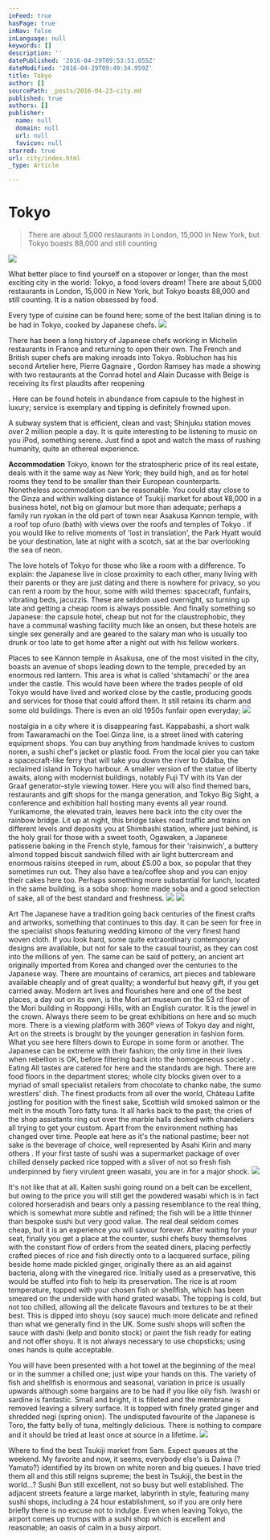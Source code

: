 ```yaml
---
inFeed: true
hasPage: true
inNav: false
inLanguage: null
keywords: []
description: ''
datePublished: '2016-04-29T09:53:51.055Z'
dateModified: '2016-04-29T09:49:34.959Z'
title: Tokyo
author: []
sourcePath: _posts/2016-04-23-city.md
published: true
authors: []
publisher:
  name: null
  domain: null
  url: null
  favicon: null
starred: true
url: city/index.html
_type: Article

---
```

# Tokyo

> There are about 5,000 restaurants in London, 15,000 in New York, but Tokyo boasts 88,000 and still counting

![](https://the-grid-user-content.s3-us-west-2.amazonaws.com/144dd3ea-6c26-48de-9e90-fc313c0dfea1.jpg)

What better place to find yourself on a stopover or longer, than the most exciting city in the world: Tokyo, a food lovers dream! There are about 5,000 restaurants in London, 15,000 in New York, but Tokyo boasts 88,000 and still counting. It is a nation obsessed by food.

Every type of cuisine can be found here; some of the best Italian dining is to be had in Tokyo, cooked by Japanese chefs. ![](https://s3-us-west-2.amazonaws.com/the-grid-img/p/91d0be5ff29dd8b9a9326b4e525a8f626604f505.jpg)

There has been a long history of Japanese chefs working in Michelin restaurants in France and returning to open their own. The French and British super chefs are making inroads into Tokyo. Robluchon has his second Artelier here, Pierre Gagnaire , Gordon Ramsey has made a showing with two restaurants at the Conrad hotel and Alain Ducasse with Beige is receiving its first plaudits after reopening

. Here can be found hotels in abundance from capsule to the highest in luxury; service is exemplary and tipping is definitely frowned upon. 

A subway system that is efficient, clean and vast; Shinjuku station moves over 2 million people a day. It is quite interesting to be listening to music on you iPod, something serene. Just find a spot and watch the mass of rushing humanity, quite an ethereal experience. 

**Accommodation** Tokyo, known for the stratospheric price of its real estate, deals with it the same way as New York; they build high, and as for hotel rooms they tend to be smaller than their European counterparts. Nonetheless accommodation can be reasonable. You could stay close to the Ginza and within walking distance of Tsukiji market for about ¥8,000 in a business hotel, not big on glamour but more than adequate; perhaps a family run ryokan in the old part of town near Asakusa Kannon temple, with a roof top ofuro (bath) with views over the roofs and temples of Tokyo . If you would like to relive moments of 'lost in translation', the Park Hyatt would be your destination, late at night with a scotch, sat at the bar overlooking the sea of neon.

The love hotels of Tokyo for those who like a room with a difference. To explain: the Japanese live in close proximity to each other, many living with their parents or they are just dating and there is nowhere for privacy, so you can rent a room by the hour, some with wild themes: spacecraft, funfairs, vibrating beds, jacuzzis. These are seldom used overnight, so turning up late and getting a cheap room is always possible. And finally something so Japanese: the capsule hotel, cheap but not for the claustrophobic, they have a communal washing facility much like an onsen, but these hotels are single sex generally and are geared to the salary man who is usually too drunk or too late to get home after a night out with his fellow workers. 

Places to see Kannon temple in Asakusa, one of the most visited in the city, boasts an avenue of shops leading down to the temple, preceded by an enormous red lantern. This area is what is called 'shitamachi' or the area under the castle. This would have been where the trades people of old Tokyo would have lived and worked close by the castle, producing goods and services for those that could afford them. It still retains its charm and some old buildings. There is even an old 1950s funfair open everyday; ![](https://the-grid-user-content.s3-us-west-2.amazonaws.com/d945b202-ba18-4ca3-a9d7-9d70a52515b9.jpg)

nostalgia in a city where it is disappearing fast. Kappabashi, a short walk from Tawaramachi on the Toei Ginza line, is a street lined with catering equipment shops. You can buy anything from handmade knives to custom noren, a sushi chef's jacket or plastic food. From the local pier you can take a spacecraft-like ferry that will take you down the river to Odaiba, the reclaimed island in Tokyo harbour. A smaller version of the statue of liberty awaits, along with modernist buildings, notably Fuji TV with its Van der Graaf generator-style viewing tower. Here you will also find themed bars, restaurants and gift shops for the manga generation, and Tokyo Big Sight, a conference and exhibition hall hosting many events all year round. Yurikamome, the elevated train, leaves here back into the city over the rainbow bridge. Lit up at night, this bridge takes road traffic and trains on different levels and deposits you at Shimbashi station, where just behind, is the holy grail for those with a sweet tooth, Ogawaken, a Japanese patisserie baking in the French style, famous for their 'raisinwich', a buttery almond topped biscuit sandwich filled with air light buttercream and enormous raisins steeped in rum, about £5.00 a box, so popular that they sometimes run out. They also have a tea/coffee shop and you can enjoy their cakes here too. Perhaps something more substantial for lunch, located in the same building, is a soba shop: home made soba and a good selection of sake, all of the best standard and freshness. ![](https://the-grid-user-content.s3-us-west-2.amazonaws.com/2bb42524-bfa5-4d52-869a-ae3eb89b72d6.jpg)
![](https://the-grid-user-content.s3-us-west-2.amazonaws.com/1f83f6b3-7c22-4018-9bf1-d5e0cafe8ca9.jpg)

Art The Japanese have a tradition going back centuries of the finest crafts and artworks, something that continues to this day. It can be seen for free in the specialist shops featuring wedding kimono of the very finest hand woven cloth. If you look hard, some quite extraordinary contemporary designs are available, but not for sale to the casual tourist, as they can cost into the millions of yen. The same can be said of pottery, an ancient art originally imported from Korea and changed over the centuries to the Japanese way. There are mountains of ceramics, art pieces and tableware available cheaply and of great quality; a wonderful but heavy gift, if you get carried away. Modern art lives and flourishes here and one of the best places, a day out on its own, is the Mori art museum on the 53 rd floor of the Mori building in Roppongi Hills, with an English curator. It is the jewel in the crown. Always there seem to be great exhibitions on here and so much more. There is a viewing platform with 360º views of Tokyo day and night, Art on the streets is brought by the younger generation in fashion form. What you see here filters down to Europe in some form or another. The Japanese can be extreme with their fashion; the only time in their lives when rebellion is OK, before filtering back into the homogeneous society . Eating All tastes are catered for here and the standards are high. There are food floors in the department stores; whole city blocks given over to a myriad of small specialist retailers from chocolate to chanko nabe, the sumo wrestlers' dish. The finest products from all over the world, Château Lafite jostling for position with the finest sake, Scottish wild smoked salmon or the melt in the mouth Toro fatty tuna. It all harks back to the past; the cries of the shop assistants ring out over the marble halls decked with chandeliers all trying to get your custom. Apart from the environment nothing has changed over time. People eat here as it's the national pastime; beer not sake is the beverage of choice, well represented by Asahi Kirin and many others . If your first taste of sushi was a supermarket package of over chilled densely packed rice topped with a sliver of not so fresh fish underpinned by fiery virulent green wasabi, you are in for a major shock. ![](https://the-grid-user-content.s3-us-west-2.amazonaws.com/c1568c2e-099d-4390-80c8-23298eab7845.jpg)

It's not like that at all. Kaiten sushi going round on a belt can be excellent, but owing to the price you will still get the powdered wasabi which is in fact colored horseradish and bears only a passing resemblance to the real thing, which is somewhat more subtle and refined; the fish will be a little thinner than bespoke sushi but very good value. The real deal seldom comes cheap, but it is an experience you will savour forever. After waiting for your seat, finally you get a place at the counter, sushi chefs busy themselves with the constant flow of orders from the seated diners, placing perfectly crafted pieces of rice and fish directly onto to a lacquered surface, piling beside home made pickled ginger, originally there as an aid against bacteria, along with the vinegared rice. Initially used as a preservative, this would be stuffed into fish to help its preservation. The rice is at room temperature, topped with your chosen fish or shellfish, which has been smeared on the underside with hand grated wasabi. The topping is cold, but not too chilled, allowing all the delicate flavours and textures to be at their best. This is dipped into shoyu (soy sauce) much more delicate and refined than what we generally find in the UK. Some sushi shops will soften the sauce with dashi (kelp and bonito stock) or paint the fish ready for eating and not offer shoyu. It is not always necessary to use chopsticks; using ones hands is quite acceptable. 

You will have been presented with a hot towel at the beginning of the meal or in the summer a chilled one; just wipe your hands on this. The variety of fish and shellfish is enormous and seasonal, variation in price is usually upwards although some bargains are to be had if you like oily fish. Iwashi or sardine is fantastic. Small and bright, it is filleted and the membrane is removed leaving a silvery surface. It is topped with finely grated ginger and shredded negi (spring onion). The undisputed favourite of the Japanese is Toro, the fatty belly of tuna, meltingly delicious. There is nothing to compare and it should be tried at least once at source in a lifetime. ![](https://the-grid-user-content.s3-us-west-2.amazonaws.com/32261391-36ca-44a5-b9af-33f8403c20ab.jpg)

Where to find the best Tsukiji market from 5am. Expect queues at the weekend. My favorite and now, it seems, everybody else's is Daiwa (? Yamato?) identified by its brown on white noren and big queues. I have tried them all and this still reigns supreme; the best in Tsukiji, the best in the world...? Sushi Bun still excellent, not so busy but well established. The adjacent streets feature a large market, labyrinth in style, featuring many sushi shops, including a 24 hour establishment, so if you are only here briefly there is no excuse not to indulge. Even when leaving Tokyo, the airport comes up trumps with a sushi shop which is excellent and reasonable; an oasis of calm in a busy airport.
